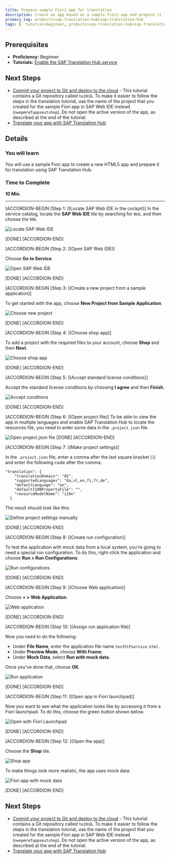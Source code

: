 ```yaml
---
title: Prepare sample Fiori app for translation
description: Create an app based on a sample Fiori app and prepare it for translation with SAP Translation Hub.
primary_tag: products>sap-translation-hub>sap-translation-hub
tags: [  tutorial>beginner, products>sap-translation-hub>sap-translation-hub, products>sap-cloud-platform, topic>sapui5 ]
---
```


## Prerequisites  
 - **Proficiency:** Beginner
 - **Tutorials:** [Enable the SAP Translation Hub service](http://www.sap.com/developer/tutorials/sth-enable.html)

## Next Steps
- [Commit your project to Git and deploy to the cloud](http://www.sap.com/developer/tutorials/teched-2016-5.html) - This tutorial contains a Git repository called `te2016`. To make it easier to follow the steps in the translation tutorial, use the name of the project that you created for the sample Fiori app in SAP Web IDE instead (`nwepmrefappsextshop`). Do not open the active version of the app, as described at the end of the tutorial.
- [Translate your app with SAP Translation Hub](http://www.sap.com/developer/tutorials/sth-translate-fiori-app.html)

## Details
### You will learn  
You will use a sample Fiori app to create a new HTML5 app and prepare it for translation using SAP Translation Hub.

### Time to Complete
**10 Min**.

---
[ACCORDION-BEGIN [Step 1: ](Locate SAP Web IDE in the cockpit)]
In the service catalog, locate the **SAP Web IDE** tile by searching for `Web`, and then choose the tile.

![Locate SAP Web IDE](sth-prep-locate-IDE.png)

[DONE]
[ACCORDION-END]

[ACCORDION-BEGIN [Step 2: ](Open SAP Web IDE)]

Choose **Go to Service**.

![Open SAP Web IDE](sth-prep-open-IDE.png)

[DONE]
[ACCORDION-END]

[ACCORDION-BEGIN [Step 3: ](Create a new project from a sample application)]

To get started with the app, choose **New Project from Sample Application**.

![Choose new project](sth-prep-new-proj.png)

[DONE]
[ACCORDION-END]

[ACCORDION-BEGIN [Step 4: ](Choose shop app)]

To add a project with the required files to your account, choose **Shop** and then **Next**.

![Choose shop app](sth-prep-choose-shop.png)

[DONE]
[ACCORDION-END]

[ACCORDION-BEGIN [Step 5: ](Accept standard license conditions)]

Accept the standard license conditions by choosing **I agree** and then **Finish**.

![Accept conditions](sth-prep-accept-condits.png)

[DONE]
[ACCORDION-END]

[ACCORDION-BEGIN [Step 6: ](Open project file)]
To be able to view the app in multiple languages and enable SAP Translation Hub to locate the resources file, you need to enter some data in the `.project.json` file.

![Open project.json file](sth-prep-project-json.png)
[DONE]
[ACCORDION-END]

[ACCORDION-BEGIN [Step 7: ](Make project settings)]

In the `.project.json` file, enter a comma after the last square bracket (`]`) and enter the following code after the comma:

```
"translation": {
    "translationDomain": "02",
    "supportedLanguages": "da,nl,en,fi,fr,de",
    "defaultLanguage": "en",
    "defaultI18NPropertyFile": "",
    "resourceModelName": "i18n"
  }
```
The result should look like this:

![Define project settings manually](sth-prep-manual-project-settings.png)

[DONE]
[ACCORDION-END]

[ACCORDION-BEGIN [Step 8: ](Create run configuration)]

To test the application with mock data from a local system, you're going to need a special run configuration. To do this, right-click the application and choose **Run > Run Configurations**.

![Run configurations](sth-prep-run-configs.png)

[DONE]
[ACCORDION-END]

[ACCORDION-BEGIN [Step 9: ](Choose Web application)]

Choose **+ > Web Application**.

![Web application](sth-prep-web-application.png)

[DONE]
[ACCORDION-END]

[ACCORDION-BEGIN [Step 10: ](Assign run application file)]

Now you need to do the following:

- Under **File Name**, enter the application file name `testFLPservice.html`.
- Under **Preview Mode**, choose **With Frame**.
- Under **Mock Data**, select **Run with mock data**.

Once you've done that, choose **OK**.

![Run application](sth-prep-run-application.png)

[DONE]
[ACCORDION-END]

[ACCORDION-BEGIN [Step 11: ](Open app in Fiori launchpad)]

Now you want to see what the application looks like by accessing it from a Fiori launchpad. To do this, choose the green button shown below.

![Open with Fiori Launchpad](sth-prep-run-Fiori-LP.png)

[DONE]
[ACCORDION-END]

[ACCORDION-BEGIN [Step 12: ](Open the app)]

Choose the **Shop** tile.

![Shop app](sth-prep-Fiori-LP-shop.png)

To make things look more realistic, the app uses mock data:

![Fiori app with mock data](sth-prep-mock-data.png)

[DONE]
[ACCORDION-END]


## Next Steps
- [Commit your project to Git and deploy to the cloud](http://www.sap.com/developer/tutorials/teched-2016-5.html) - This tutorial contains a Git repository called `te2016`. To make it easier to follow the steps in the translation tutorial, use the name of the project that you created for the sample Fiori app in SAP Web IDE instead (`nwepmrefappsextshop`). Do not open the active version of the app, as described at the end of the tutorial.
- [Translate your app with SAP Translation Hub](http://www.sap.com/developer/tutorials/sth-translate-fiori-app.html)
